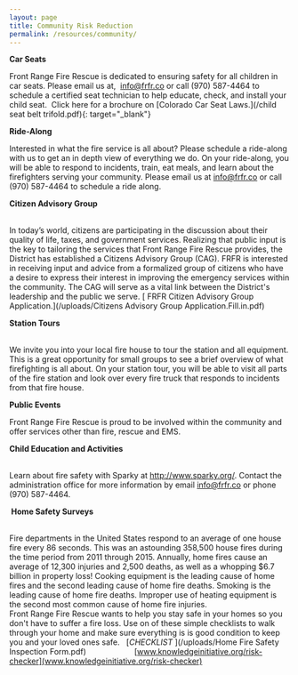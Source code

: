 ```yaml
---
layout: page
title: Community Risk Reduction
permalink: /resources/community/
---
```


**​Car Seats&nbsp; &nbsp;** &nbsp; &nbsp; &nbsp; &nbsp; &nbsp; &nbsp; &nbsp; &nbsp; &nbsp; &nbsp; &nbsp; &nbsp; &nbsp; &nbsp; &nbsp; &nbsp; &nbsp; &nbsp; &nbsp; &nbsp; &nbsp; &nbsp; &nbsp; &nbsp; &nbsp; &nbsp; &nbsp; &nbsp; &nbsp; &nbsp; &nbsp; &nbsp; &nbsp; &nbsp; &nbsp; &nbsp; &nbsp; &nbsp; &nbsp; &nbsp; &nbsp; &nbsp; &nbsp; &nbsp; &nbsp; &nbsp;

Front Range Fire Rescue is dedicated to ensuring safety for all children in car seats. Please email us at,&nbsp; info@frfr.co or call (970) 587-4464 to schedule a certified seat technician to help educate, check, and install your child seat.&nbsp; Click here for a brochure on [Colorado Car Seat Laws.](/child seat belt trifold.pdf){: target="_blank"}

**Ride-Along**

Interested in what the fire service is all about? Please schedule a ride-along with us to get an in depth view of everything we do. On your ride-along, you will be able to respond to incidents, train, eat meals, and learn about the firefighters serving your community. Please email us at info@frfr.co or call (970) 587-4464 to schedule a ride along.

**Citizen Advisory Group&nbsp; &nbsp;** &nbsp; &nbsp; &nbsp; &nbsp; &nbsp; &nbsp; &nbsp; &nbsp; &nbsp; &nbsp; &nbsp; &nbsp; &nbsp; &nbsp; &nbsp; &nbsp; &nbsp; &nbsp; &nbsp; &nbsp; &nbsp; &nbsp; &nbsp; &nbsp; &nbsp; &nbsp; &nbsp; &nbsp; &nbsp; &nbsp; &nbsp; &nbsp; &nbsp; &nbsp; &nbsp; &nbsp; &nbsp; &nbsp; &nbsp; &nbsp; &nbsp; &nbsp; &nbsp; &nbsp; &nbsp; &nbsp; &nbsp;&nbsp;

In today’s world, citizens are participating in the discussion about their quality of life, taxes, and government services. Realizing that public input is the key to tailoring the services that Front Range Fire Rescue provides, the District has established a Citizens Advisory Group (CAG). FRFR is interested in receiving input and advice from a formalized group of citizens who have a desire to express their interest in improving the emergency services within the community. The CAG will serve as a vital link between the District's leadership and the public we serve.&nbsp;[ FRFR Citizen Advisory Group Application.](/uploads/Citizens Advisory Group Application.Fill.in.pdf)

**Station Tours**&nbsp; &nbsp; &nbsp; &nbsp; &nbsp; &nbsp; &nbsp; &nbsp; &nbsp; &nbsp; &nbsp; &nbsp; &nbsp; &nbsp; &nbsp; &nbsp; &nbsp; &nbsp; &nbsp; &nbsp; &nbsp; &nbsp; &nbsp; &nbsp; &nbsp; &nbsp; &nbsp; &nbsp; &nbsp; &nbsp; &nbsp; &nbsp; &nbsp; &nbsp; &nbsp; &nbsp; &nbsp; &nbsp; &nbsp; &nbsp; &nbsp; &nbsp; &nbsp; &nbsp; &nbsp; &nbsp; &nbsp; &nbsp; &nbsp; &nbsp; &nbsp; &nbsp; &nbsp; &nbsp; &nbsp; &nbsp;&nbsp;

We invite you into your local fire house to tour the station and all equipment. This is a great opportunity for small groups to see a brief overview of what firefighting is all about. On your station tour, you will be able to visit all parts of the fire station and look over every fire truck that responds to incidents from that fire house.

**Public Events&nbsp; &nbsp; &nbsp; &nbsp; &nbsp; &nbsp; &nbsp; &nbsp; &nbsp; &nbsp; &nbsp; &nbsp; &nbsp; &nbsp; &nbsp; &nbsp; &nbsp; &nbsp; &nbsp; &nbsp; &nbsp; &nbsp; &nbsp; &nbsp; &nbsp; &nbsp; &nbsp; &nbsp; &nbsp; &nbsp; &nbsp; &nbsp; &nbsp; &nbsp; &nbsp; &nbsp; &nbsp; &nbsp; &nbsp; &nbsp; &nbsp; &nbsp; &nbsp; &nbsp; &nbsp; &nbsp; &nbsp; &nbsp; &nbsp; &nbsp; &nbsp; &nbsp; &nbsp; &nbsp; &nbsp;**

Front Range Fire Rescue is proud to be involved within the community and offer services other than fire, rescue and EMS.&nbsp;

**Child Education and Activities**&nbsp; &nbsp; &nbsp; &nbsp; &nbsp; &nbsp; &nbsp; &nbsp; &nbsp; &nbsp; &nbsp; &nbsp; &nbsp; &nbsp; &nbsp; &nbsp; &nbsp; &nbsp; &nbsp; &nbsp; &nbsp; &nbsp; &nbsp; &nbsp; &nbsp; &nbsp; &nbsp; &nbsp; &nbsp; &nbsp; &nbsp; &nbsp; &nbsp; &nbsp; &nbsp; &nbsp; &nbsp; &nbsp; &nbsp; &nbsp;&nbsp;

Learn about fire safety with Sparky at http://www.sparky.org/. Contact the administration office for more information by email info@frfr.co or phone (970) 587-4464.

**&nbsp;Home Safety Surveys&nbsp;**&nbsp; &nbsp; &nbsp; &nbsp; &nbsp; &nbsp; &nbsp; &nbsp; &nbsp; &nbsp; &nbsp; &nbsp; &nbsp; &nbsp; &nbsp; &nbsp; &nbsp; &nbsp; &nbsp; &nbsp; &nbsp; &nbsp; &nbsp; &nbsp; &nbsp; &nbsp; &nbsp; &nbsp; &nbsp; &nbsp; &nbsp; &nbsp; &nbsp; &nbsp; &nbsp; &nbsp; &nbsp; &nbsp; &nbsp; &nbsp; &nbsp; &nbsp; &nbsp; &nbsp; &nbsp; &nbsp; &nbsp; &nbsp; &nbsp; &nbsp;

Fire departments in the United States respond to an average of one house fire every 86 seconds. This was an astounding 358,500 house fires during the time period from 2011 through 2015. Annually, home fires cause an average of 12,300 injuries and 2,500 deaths, as well as a whopping $6.7 billion in property loss! Cooking equipment is the leading cause of home fires and the second leading cause of home fire deaths. Smoking is the leading cause of home fire deaths. Improper use of heating equipment is the second most common cause of home fire injuries.&nbsp;<br>Front Range Fire Rescue wants to help you stay safe in your homes so you don't have to suffer a fire loss. Use on of these simple checklists to walk through your home and make sure everything is is good condition to keep you and your loved ones safe.&nbsp; &nbsp;[*CHECKLIST&nbsp;*](/uploads/Home Fire Safety Inspection Form.pdf) &nbsp; &nbsp; &nbsp; &nbsp; &nbsp; &nbsp; &nbsp; &nbsp; &nbsp; &nbsp; &nbsp;[www.knowledgeinitiative.org/risk-checker](www.knowledgeinitiative.org/risk-checker)